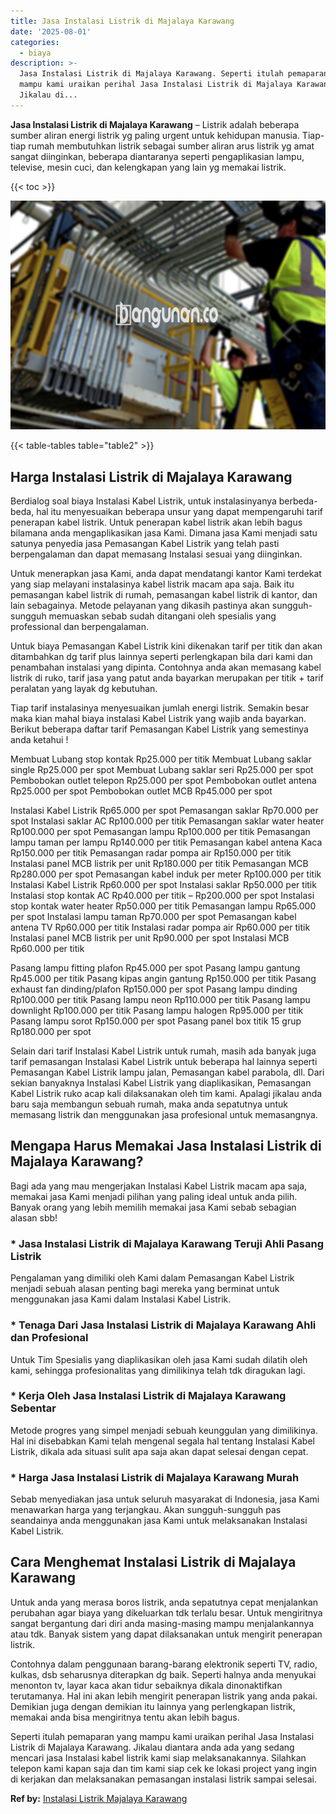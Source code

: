 ```yaml
---
title: Jasa Instalasi Listrik di Majalaya Karawang
date: '2025-08-01'
categories:
  - biaya
description: >-
  Jasa Instalasi Listrik di Majalaya Karawang. Seperti itulah pemaparan yang
  mampu kami uraikan perihal Jasa Instalasi Listrik di Majalaya Karawang.
  Jikalau di...
---
```


**Jasa Instalasi Listrik di Majalaya Karawang** – Listrik adalah beberapa sumber aliran energi listrik yg paling urgent untuk kehidupan manusia. Tiap-tiap rumah membutuhkan listrik sebagai sumber aliran arus listrik yg amat sangat diinginkan, beberapa diantaranya seperti pengaplikasian lampu, televise, mesin cuci, dan kelengkapan yang lain yg memakai listrik.

{{< toc >}}

![Jasa Instalasi Listrik di Majalaya Karawang](/images/instalasi-listrik-murah11.png)

{{< table-tables table="table2" >}}

## Harga Instalasi Listrik di Majalaya Karawang

Berdialog soal biaya Instalasi Kabel Listrik, untuk instalasinyanya berbeda-beda, hal itu menyesuaikan beberapa unsur yang dapat mempengaruhi tarif penerapan kabel listrik. Untuk penerapan kabel listrik akan lebih bagus bilamana anda mengaplikasikan jasa Kami. Dimana jasa Kami menjadi satu satunya penyedia jasa Pemasangan Kabel Listrik yang telah pasti berpengalaman dan dapat memasang Instalasi sesuai yang diinginkan.

Untuk menerapkan jasa Kami, anda dapat mendatangi kantor Kami terdekat yang siap melayani instalasinya kabel listrik macam apa saja. Baik itu pemasangan kabel listrik di rumah, pemasangan kabel listrik di kantor, dan lain sebagainya. Metode pelayanan yang dikasih pastinya akan sungguh-sungguh memuaskan sebab sudah ditangani oleh spesialis yang professional dan berpengalaman.

Untuk biaya Pemasangan Kabel Listrik kini dikenakan tarif per titik dan akan ditambahkan dg tarif plus lainnya seperti perlengkapan bila dari kami dan penambahan instalasi yang dipinta. Contohnya anda akan memasang kabel listrik di ruko, tarif jasa yang patut anda bayarkan merupakan per titik + tarif peralatan yang layak dg kebutuhan.

Tiap tarif instalasinya menyesuaikan jumlah energi listrik. Semakin besar maka kian mahal biaya instalasi Kabel Listrik yang wajib anda bayarkan. Berikut beberapa daftar tarif Pemasangan Kabel Listrik yang semestinya anda ketahui !

Membuat Lubang stop kontak Rp25.000 per titik Membuat Lubang saklar single Rp25.000 per spot Membuat Lubang saklar seri Rp25.000 per spot Pembobokan outlet telepon Rp25.000 per spot Pembobokan outlet antena Rp25.000 per spot Pembobokan outlet MCB Rp45.000 per spot

Instalasi Kabel Listrik Rp65.000 per spot Pemasangan saklar Rp70.000 per spot Instalasi saklar AC Rp100.000 per titik Pemasangan saklar water heater Rp100.000 per spot Pemasangan lampu Rp100.000 per titik Pemasangan lampu taman per lampu Rp140.000 per titik Pemasangan kabel antena Kaca Rp150.000 per titik Pemasangan radar pompa air Rp150.000 per titik Instalasi panel MCB listrik per unit Rp180.000 per titik Pemasangan MCB Rp280.000 per spot Pemasangan kabel induk per meter Rp100.000 per titik Instalasi Kabel Listrik Rp60.000 per spot Instalasi saklar Rp50.000 per titik Instalasi stop kontak AC Rp40.000 per titik – Rp200.000 per spot Instalasi stop kontak water heater Rp50.000 per titik Pemasangan lampu Rp65.000 per spot Instalasi lampu taman Rp70.000 per spot Pemasangan kabel antena TV Rp60.000 per titik Instalasi radar pompa air Rp60.000 per titik Instalasi panel MCB listrik per unit Rp90.000 per spot Instalasi MCB Rp60.000 per titik

Pasang lampu fitting plafon Rp45.000 per spot Pasang lampu gantung Rp45.000 per titik Pasang kipas angin gantung Rp150.000 per titik Pasang exhaust fan dinding/plafon Rp150.000 per spot Pasang lampu dinding Rp100.000 per titik Pasang lampu neon Rp110.000 per titik Pasang lampu downlight Rp100.000 per titik Pasang lampu halogen Rp95.000 per titik Pasang lampu sorot Rp150.000 per spot Pasang panel box titik 15 grup Rp180.000 per spot

Selain dari tarif Instalasi Kabel Listrik untuk rumah, masih ada banyak juga tarif pemasangan Instalasi Kabel Listrik untuk beberapa hal lainnya seperti Pemasangan Kabel Listrik lampu jalan, Pemasangan kabel parabola, dll. Dari sekian banyaknya Instalasi Kabel Listrik yang diaplikasikan, Pemasangan Kabel Listrik ruko acap kali dilaksanakan oleh tim kami. Apalagi jikalau anda baru saja membangun sebuah rumah, maka anda sepatutnya untuk memasang listrik dan menggunakan jasa profesional untuk memasangnya.

## Mengapa Harus Memakai Jasa Instalasi Listrik di Majalaya Karawang?

Bagi ada yang mau mengerjakan Instalasi Kabel Listrik macam apa saja, memakai jasa Kami menjadi pilihan yang paling ideal untuk anda pilih. Banyak orang yang lebih memilih memakai jasa Kami sebab sebagian alasan sbb!

### \* Jasa Instalasi Listrik di Majalaya Karawang Teruji Ahli Pasang Listrik

Pengalaman yang dimiliki oleh Kami dalam Pemasangan Kabel Listrik menjadi sebuah alasan penting bagi mereka yang berminat untuk menggunakan jasa Kami dalam Instalasi Kabel Listrik.

### \* Tenaga Dari Jasa Instalasi Listrik di Majalaya Karawang Ahli dan Profesional

Untuk Tim Spesialis yang diaplikasikan oleh jasa Kami sudah dilatih oleh kami, sehingga profesionalitas yang dimilikinya telah tdk diragukan lagi.

### \* Kerja Oleh Jasa Instalasi Listrik di Majalaya Karawang Sebentar

Metode progres yang simpel menjadi sebuah keunggulan yang dimilikinya. Hal ini disebabkan Kami telah mengenal segala hal tentang Instalasi Kabel Listrik, dikala ada situasi sulit apa saja akan dapat selesai dengan cepat.

### \* Harga Jasa Instalasi Listrik di Majalaya Karawang Murah

Sebab menyediakan jasa untuk seluruh masyarakat di Indonesia, jasa Kami menawarkan harga yang terjangkau. Akan sungguh-sungguh pas seandainya anda menggunakan jasa Kami untuk melaksanakan Instalasi Kabel Listrik.

## Cara Menghemat Instalasi Listrik di Majalaya Karawang


Untuk anda yang merasa boros listrik, anda sepatutnya cepat menjalankan perubahan agar biaya yang dikeluarkan tdk terlalu besar. Untuk mengiritnya sangat bergantung dari diri anda masing-masing mampu menjalankannya atau tdk. Banyak sistem yang dapat dilaksanakan untuk mengirit penerapan listrik.

Contohnya dalam penggunaan barang-barang elektronik seperti TV, radio, kulkas, dsb seharusnya diterapkan dg baik. Seperti halnya anda menyukai menonton tv, layar kaca akan tidur sebaiknya dikala dinonaktifkan terutamanya. Hal ini akan lebih mengirit penerapan listrik yang anda pakai. Demikian juga dengan demikian itu lainnya yang perlengkapan listrik, memakai anda bisa mengiritnya tentu akan lebih bagus.

Seperti itulah pemaparan yang mampu kami uraikan perihal Jasa Instalasi Listrik di Majalaya Karawang. Jikalau diantara anda ada yang sedang mencari jasa Instalasi kabel listrik kami siap melaksanakannya. Silahkan telepon kami kapan saja dan tim kami siap cek ke lokasi project yang ingin di kerjakan dan melaksanakan pemasangan instalasi listrik sampai selesai.

**Ref by:** [Instalasi Listrik Majalaya Karawang](https://id.wikipedia.org/wiki/Instalasi)
